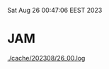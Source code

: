 Sat Aug 26 00:47:06 EEST 2023
# JAM
<a href='./cache/202308/26_00.log'>./cache/202308/26_00.log</a>
